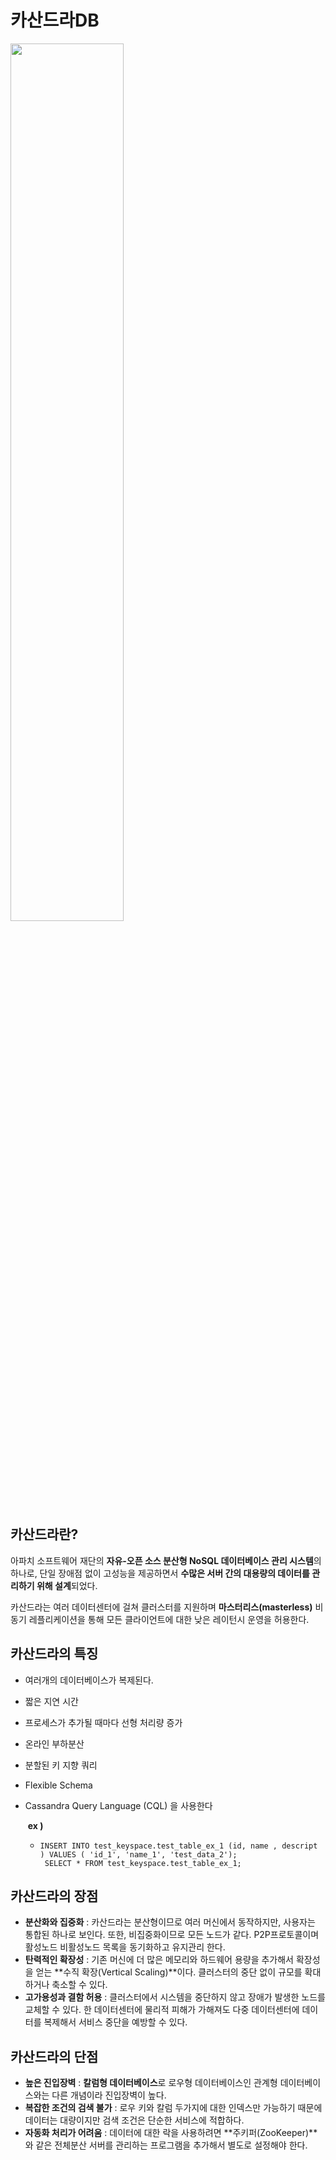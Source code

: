 # 카산드라DB

<img src="https://upload.wikimedia.org/wikipedia/commons/thumb/5/5e/Cassandra_logo.svg/1200px-Cassandra_logo.svg.png" height="60%" width="60%">

## 카산드라란?

아파치 소프트웨어 재단의 **자유-오픈 소스 분산형 NoSQL 데이터베이스 관리 시스템**의 하나로, 단일 장애점 없이 고성능을 제공하면서 **수많은 서버 간의 대용량의 데이터를 관리하기 위해 설계**되었다. 

카산드라는 여러 데이터센터에 걸쳐 클러스터를 지원하며 **마스터리스(masterless)** 비동기 레플리케이션을 통해 모든 클라이언트에 대한 낮은 레이턴시 운영을 허용한다.



## 카산드라의 특징

* 여러개의 데이터베이스가 복제된다.

* 짧은 지연 시간

* 프로세스가 추가될 때마다 선형 처리량 증가

* 온라인 부하분산

* 분할된 키 지향 쿼리

* Flexible Schema

* Cassandra Query Language (CQL) 을 사용한다

  ​		**ex )**

  * ```CQL
    INSERT INTO test_keyspace.test_table_ex_1 (id, name , descript ) VALUES ( 'id_1', 'name_1', 'test_data_2');
     SELECT * FROM test_keyspace.test_table_ex_1;
    ```



## 카산드라의 장점

* **분산화와 집중화** : 카산드라는 분산형이므로 여러 머신에서 동작하지만, 사용자는 통합된 하나로 보인다.
  또한, 비집중화이므로 모든 노드가 같다. P2P프로토콜이며 활성노드 비활성노드 목록을 동기화하고 유지관리 한다.
* **탄력적인 확장성** : 기존 머신에 더 많은 메모리와 하드웨어 용량을 추가해서 확장성을 얻는 **수직 확장(Vertical Scaling)**이다. 클러스터의 중단 없이 규모를 확대하거나 축소할 수 있다.
* **고가용성과 결함 허용** : 클러스터에서 시스템을 중단하지 않고 장애가 발생한 노드를 교체할 수 있다. 한 데이터센터에 물리적 피해가 가해져도 다중 데이터센터에 데이터를 복제해서 서비스 중단을 예방할 수 있다.



## 카산드라의 단점

* **높은 진입장벽** : **칼럼형 데이터베이스**로 로우형 데이터베이스인 관계형 데이터베이스와는 다른 개념이라 진입장벽이 높다.
* **복잡한 조건의 검색 불가** : 로우 키와 칼럼 두가지에 대한 인덱스만 가능하기 때문에 데이터는 대량이지만 검색 조건은 단순한 서비스에 적합하다.
* **자동화 처리가 어려움** : 데이터에 대한 락을 사용하려면 **주키퍼(ZooKeeper)**와 같은 전체분산 서버를 관리하는 프로그램을 추가해서 별도로 설정해야 한다.